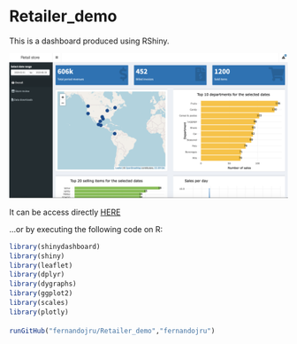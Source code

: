 # Retailer_demo
This is a dashboard produced using RShiny.

![Ex](https://github.com/fernandojru/Retailer_demo/blob/master/Desktop_retail.png)

It can be access directly [HERE](https://fernandojru.shinyapps.io/Retail_Demo/)

...or by executing the following code on R:


``` r
library(shinydashboard)
library(shiny)
library(leaflet)
library(dplyr)
library(dygraphs)
library(ggplot2)
library(scales)
library(plotly)

runGitHub("fernandojru/Retailer_demo","fernandojru")
```

